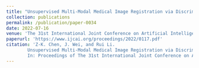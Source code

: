 ```yaml
---
title: "Unsupervised Multi-Modal Medical Image Registration via Discriminator-Free Image-to-Image Translation"
collection: publications
permalink: /publication/paper-0034
date: 2022-07-16
venue: 'The 31st International Joint Conference on Artificial Intelligence (IJCAI 2022)'
paperurl: 'https://www.ijcai.org/proceedings/2022/0117.pdf'
citation: 'Z-K. Chen, J. Wei, and Rui Li.
        Unsupervised Multi-Modal Medical Image Registration via Discriminator-Free Image-to-Image Translation.
        In: Proceedings of The 31st International Joint Conference on Artificial Intelligence (IJCAI 2022).'
---
```

